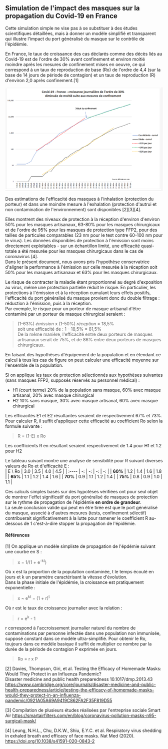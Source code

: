 ## Simulation de l'impact des masques sur la propagation du Covid-19 en France

Cette simulation simple ne vise pas à se substituer à des études scientifiques détaillées, mais à donner un modèle simplifié et transparent qui illustre l'impact du port généralisé du masque sur le contrôle de l'épidémie.

En France, le taux de croissance des cas déclarés comme des décès liés au Covid-19 est de l'ordre de 30% avant confinement et environ moitié moindre après les mesures de confinement mises en oeuvre, ce qui correspond à un taux de reproduction de base (Ro) de l'ordre de 4,4 (sur la base de 14 jours de période de contagion) et un taux de reproduction (R) d'environ 2,0 après confinement.[1]  
  
<img src="https://github.com/fsteiner/K81/blob/master/Chart%20Covid%20France.png" width="600">  
  
Des estimations de l'efficacité des masques à l'inhalation (protection du porteur) et dans une moindre mesure à l'exhalation (protection d'autrui et non contamination de l'environnement) sont disponibles [2][3][4].  

Elles montrent des niveaux de protection à la réception d'environ d'environ 50% pour les masques artisanaux, 63-80% pour les masques chirurgicaux et de l'ordre de 95% pour les masques de protection type FFP2, pour des tailles de particules comparables (23 nm pour le test contre 60-100 nm pour le virus).
Les données disponibles de protection à l'émission sont moins directement exploitables - sur un échantillon limité, une efficacité quasi-totale a été mesurée pour les masques chirurgicaux dans le cas de coronavirus [4].  
Dans le présent document, nous avons pris l'hypothèse conservatrice d'aligner la performance à l'émission sur celle mesurée à la réception soit 50% pour les masques artisanaux et 63% pour les masques chirurgicaux.

Le risque de contracter la maladie étant proportionnel au degré d'exposition au virus, même une protection partielle réduit le risque. En particulier, les protections à l'émission et à la réception cumulant leurs effets positifs, l'efficacité du port généralisé du masque provient donc du double filtrage : réduction à l'émission, puis à la réception.  
Par exemple, le risque pour un porteur de masque artisanal d'être contaminé par un porteur de masque chirurgical seraient :
> (1-63%) *émission* x (1-50%) *réception* = 18,5%  
soit une efficacité de :
> 1 - 18,5% = 81,5%  
De la même manière, l'efficacité entre deux porteurs de masques artisanaux serait de 75%, et de 86% entre deux porteurs de masques chirurgicaux.

En faisant des hypothèses d'équipement de la population et en étendant ce calcul à tous les cas de figure on peut calculer une efficacité moyenne sur l'ensemble de la population.

Si on applique les taux de protection sélectionnés aux hypothèses suivantes (sans masques FFP2, supposés réservés au personnel médical) : 
- H1 (court terme) 20% de la population sans masque, 60% avec masque artisanal, 20% avec masque chirurgical
- H2 10% sans masque, 30% avec masque artisanal, 60% avec masque chirurgical

Les efficacités E1 et E2 résultantes seraient de respectivement 67% et 73%.
Pour calculer R, il suffit d'appliquer cette efficacité au coefficient Ro selon la formule suivante :
> R = (1-E) x Ro  

Les coefficients R en résultant seraient respectivement de 1.4 pour H1 et 1.2 pour H2

Le tableau suivant montre une analyse de sensibilité pour R suivant diverses valeurs de Ro et d'efficacité E :  
| E \\ Ro | 3.0 | 3.5 | 4.0 | 4.5 |
| :----   | -:  | -:  | -:  | -: |
| **60%** | 1.2 | 1.4 | 1.6 | 1.8 |
| **65%** | 1.1 | 1.2 | 1.4 | 1.6 |
| **70%** | 0.9 | 1.1 | 1.2 | 1.4 |
| **75%** | 0.8 | 0.9 | 1.0 | 1.1 |

Ces calculs simples basés sur des hypotèses vérifiées ont pour seul objet de montrer l'effet significatif du port généralisé de masques de protection sur le rythme de propagation de l'épidémie **en ordre de grandeur**.  
La seule conclusion valide qui peut en être tirée est que le port généralisé du masque, associé à d'autres mesures (tests, confinement sélectif) contribuerait significativement à la lutte pour ramener le coefficient R au-dessous de 1 c'est-à-dire stopper la propagation de l'épidémie.



#### Références
[1] On applique un modèle simpliste de propagation de l'épdémie suivant une courbe en S :  
> x = 1/(1 + e<sup>-kt</sup>)  

Où x est la proportion de la population contaminée, t le temps écoulé en jours et k un paramètre caractérisant la vitesse d'évolution.  
Dans la phase initiale de l'épidémie, la croissance est pratiquement exponentielle :
> x ~ e<sup>kt</sup> = (1 + r)<sup>t</sup>  

Où r est le taux de croissance journalier avec la relation :
> r =  e<sup>k</sup> - 1  

r correspond à l'accroissement journalier naturel du nombre de contaminations par personne infectée dans une population non immunisée, supposé constant dans ce modèle ultra-simplifié. Pour obtenir le Ro, toujours dans ce modèle basique il suffit de multiplier ce nombre par la durée de la période de contagion P exprimée en jours.
> Ro = r x P


[2]  Davies, Thompson, Giri, et al. Testing the Efficacy of Homemade Masks: Would They Protect in an Influenza Pandemic?  
Disaster medicine and public health preparedness 10.1017/dmp.2013.43  
https://www.cambridge.org/core/journals/disaster-medicine-and-public-health-preparedness/article/testing-the-efficacy-of-homemade-masks-would-they-protect-in-an-influenza-pandemic/0921A05A69A9419C862FA2F35F819D55

[3] Compilation de plusieurs études réalisées par l'entreprise sociale Smart Air  https://smartairfilters.com/en/blog/coronavirus-pollution-masks-n95-surgical-mask/

[4] Leung, N.H.L., Chu, D.K.W., Shiu, E.Y.C. et al. Respiratory virus shedding in exhaled breath and efficacy of face masks. Nat Med (2020).  
https://doi.org/10.1038/s41591-020-0843-2
